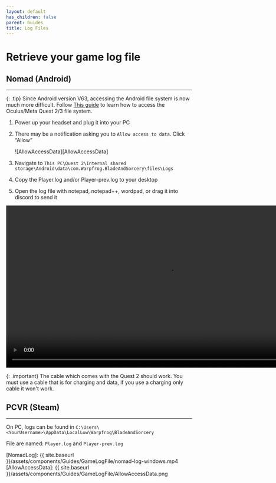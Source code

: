 ```yaml
---
layout: default
has_children: false
parent: Guides
title: Log Files
---
```

# Retrieve your game log file

## Nomad (Android)

---

{: .tip}
Since Android version V63, accessing the Android file system is now much more difficult. Follow [This guide](https://youtu.be/7H3pfTvzDBc?si=GBgbL1ltAPg3k4lv) to learn how to access the Oculus/Meta Quest 2/3 file system.


1. Power up your headset and plug it into your PC
2. There may be a notification asking you to `Allow access to data`. Click “Allow”
    
    ![AllowAccessData][AllowAccessData]
    
3. Navigate to `This PC\Quest 2\Internal shared storage\Android\data\com.Warpfrog.BladeAndSorcery\files\Logs`
4. Copy the Player.log and/or Player-prev.log to your desktop
5. Open the log file with notepad, notepad++, wordpad, or drag it into discord to send it

<video src="/assets/components/Guides/GameLogFile/nomad-log-windows.mp4" width="880" height="440" controls></video>

{: .important}
The cable which comes with the Quest 2 should work.
You must use a cable that is for charging and data, if you use a charging only cable it won't work.


## PCVR (Steam)

---

On PC, logs can be found in `C:\Users\<YourUsername>\AppData\LocalLow\Warpfrog\BladeAndSorcery` 

File are named: `Player.log` and `Player-prev.log`

[NomadLog]: {{ site.baseurl }}/assets/components/Guides/GameLogFile/nomad-log-windows.mp4
[AllowAccessData]: {{ site.baseurl }}/assets/components/Guides/GameLogFile/AllowAccessData.png